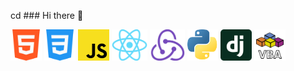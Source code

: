 cd ### Hi there 👋

<img src="./assets/html.png" alt="HTML5" height="50 px"/>
<img src="./assets/css.png" alt="CSS" height="50 px"/>
<img src="./assets/javascript.png" alt="JS" height="50 px"/>
<img src="./assets/react.png" alt="REACT" height="50 px"/>
<img src="./assets/redux.png" alt="REDUX" height="50 px"/>
<img src="./assets/python.png" alt="PYTHON" height="50 px"/>
<img src="./assets/django.svg" alt="DJANGO" height="50 px"/>
<img src="./assets/vba.png" alt="VBA" height="50 px"/>
